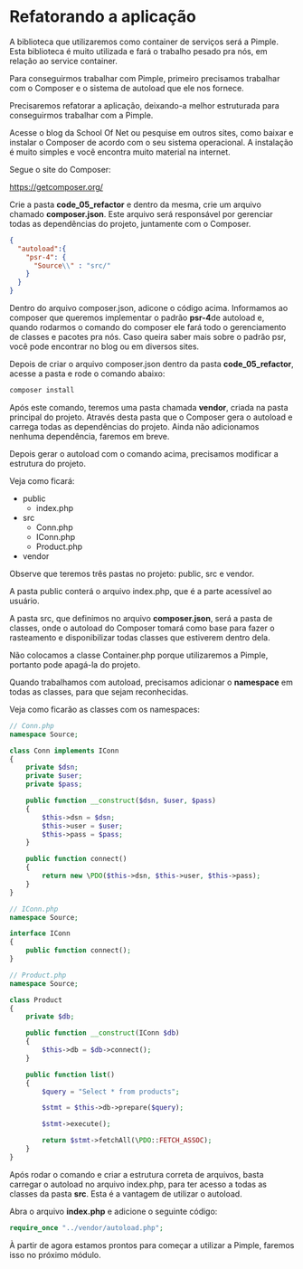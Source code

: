 # Refatorando a aplicação

A biblioteca que utilizaremos como container de serviços será a Pimple. Esta biblioteca é muito utilizada e fará o trabalho pesado pra nós, em relação ao service container.

Para conseguirmos trabalhar com Pimple, primeiro precisamos trabalhar com o Composer e o sistema de autoload que ele nos fornece.

Precisaremos refatorar a aplicação, deixando-a melhor estruturada para conseguirmos trabalhar com a Pimple.

Acesse o blog da School Of Net ou pesquise em outros sites, como baixar e instalar o Composer de acordo com o seu sistema operacional. A instalação é muito simples e você encontra muito material na internet. 

Segue o site do Composer:

<https://getcomposer.org/>

Crie a pasta **code_05_refactor** e dentro da mesma, crie um arquivo chamado **composer.json**. Este arquivo será responsável por gerenciar todas as dependências do projeto, juntamente com o Composer.

```json
{
  "autoload":{
    "psr-4": {
      "Source\\" : "src/"
    }
  }
}
```

Dentro do arquivo composer.json, adicone o código acima. Informamos ao composer que queremos implementar o padrão **psr-4**de autoload e, quando rodarmos o comando do composer ele fará todo o gerenciamento de classes e pacotes pra nós. Caso queira saber mais sobre o padrão psr, você pode encontrar no blog ou em diversos sites.

Depois de criar o arquivo composer.json dentro da pasta **code_05_refactor**, acesse a pasta e rode o comando abaixo:

```sh
composer install
```

Após este comando, teremos uma pasta chamada **vendor**, criada na pasta principal do projeto. Através desta pasta que o Composer gera o autoload e carrega todas as dependências do projeto. Ainda não adicionamos nenhuma dependência, faremos em breve.

Depois gerar o autoload com o comando acima, precisamos modificar a estrutura do projeto. 

Veja como ficará:

* public
    * index.php
* src
    * Conn.php
    * IConn.php
    * Product.php
* vendor

Observe que teremos três pastas no projeto: public, src e vendor.

A pasta public conterá o arquivo index.php, que é a parte acessível ao usuário.

A pasta src, que definimos no arquivo **composer.json**, será a pasta de classes, onde o autoload do Composer tomará como base para fazer o rasteamento e disponibilizar todas classes que estiverem dentro dela.

Não colocamos a classe Container.php porque utilizaremos a Pimple, portanto pode apagá-la do projeto.

Quando trabalhamos com autoload, precisamos adicionar o **namespace** em todas as classes, para que sejam reconhecidas. 

Veja como ficarão as classes com os namespaces:

```php
// Conn.php
namespace Source;

class Conn implements IConn
{
    private $dsn;
    private $user;
    private $pass;

    public function __construct($dsn, $user, $pass)
    {
        $this->dsn = $dsn;
        $this->user = $user;
        $this->pass = $pass;
    }

    public function connect()
    {
        return new \PDO($this->dsn, $this->user, $this->pass);
    }
}

// IConn.php
namespace Source;

interface IConn
{
    public function connect();
}

// Product.php
namespace Source;

class Product
{
    private $db;

    public function __construct(IConn $db)
    {
        $this->db = $db->connect();
    }

    public function list()
    {
        $query = "Select * from products";

        $stmt = $this->db->prepare($query);

        $stmt->execute();

        return $stmt->fetchAll(\PDO::FETCH_ASSOC);
    }
}
```

Após rodar o comando e criar a estrutura correta de arquivos, basta carregar o autoload no arquivo index.php, para ter acesso a todas as classes da pasta **src**. Esta é a vantagem de utilizar o autoload.

Abra o arquivo **index.php** e adicione o seguinte código:

```php
require_once "../vendor/autoload.php";
```

À partir de agora estamos prontos para começar a utilizar a Pimple, faremos isso no próximo módulo.